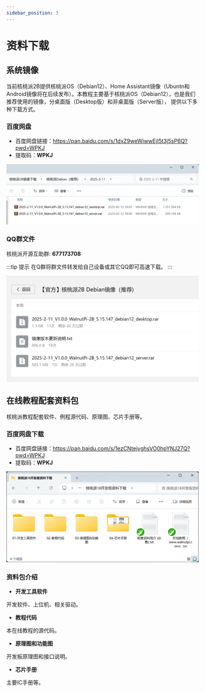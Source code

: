 ```yaml
---
sidebar_position: 3
---
```


# 资料下载

## 系统镜像

当前核桃派2B提供核桃派OS（Debian12）、Home Assistant镜像（Ubuntn和Android镜像将在后续发布）。本教程主要基于核桃派OS（Debian12），也是我们推荐使用的镜像，分桌面版（Desktop版）和非桌面版（Server版）， 提供以下多种下载方式。

### 百度网盘

- 百度网盘链接：https://pan.baidu.com/s/1dxZ9weWiwwEjI5t3j5sP6Q?pwd=WPKJ
- 提取码：**WPKJ**

![download](./img/download/download0.png)

### QQ群文件

核桃派开源互助群:  **677173708**

:::tip 提示
在Q群将群文件转发给自己设备或其它QQ即可高速下载。
:::

![download](./img/download/download1.png)

## 在线教程配套资料包

核桃派教程配套软件、例程源代码、原理图、芯片手册等。

### 百度网盘下载

- 百度网盘链接：https://pan.baidu.com/s/1ezCNtejvghsVO0hpYNJ27Q?pwd=WPKJ
- 提取码：**WPKJ**

![download](./img/download/download3.png)


### 资料包介绍

- **开发工具软件**

开发软件、上位机、相关驱动。

- **教程代码**

本在线教程的源代码。

- **原理图和功能图**

开发板原理图和接口说明。

- **芯片手册**

主要IC手册等。


